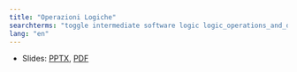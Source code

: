 ```yaml
---
title: "Operazioni Logiche"
searchterms: "toggle intermediate software logic logic_operations_and_descision_making logic_block logic_operations_&_decision_making"
lang: "en"
---
```

 <ul>
 <li class="ng-binding">Slides:
 <a href="translations/en-us/intermediate/Operazioni Logiche.pptx">PPTX</a>,
 <a href="translations/en-us/intermediate/Operazioni Logiche.pdf">PDF</a>
 </li>
 </ul>
